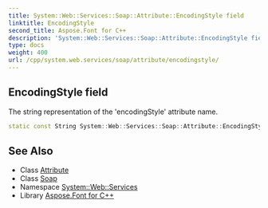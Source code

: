 ```yaml
---
title: System::Web::Services::Soap::Attribute::EncodingStyle field
linktitle: EncodingStyle
second_title: Aspose.Font for C++
description: 'System::Web::Services::Soap::Attribute::EncodingStyle field. The string representation of the ''encodingStyle'' attribute name in C++.'
type: docs
weight: 400
url: /cpp/system.web.services/soap/attribute/encodingstyle/
---
```

## EncodingStyle field


The string representation of the 'encodingStyle' attribute name.

```cpp
static const String System::Web::Services::Soap::Attribute::EncodingStyle
```

## See Also

* Class [Attribute](../)
* Class [Soap](../../)
* Namespace [System::Web::Services](../../../)
* Library [Aspose.Font for C++](../../../../)
